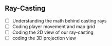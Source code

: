 ## Ray-Casting
- [ ] Understanding the math behind casting rays
- [ ] Coding player movement and map grid 
- [ ] Coding the 2D view of our ray-casting
- [ ] coding the 3D projection view